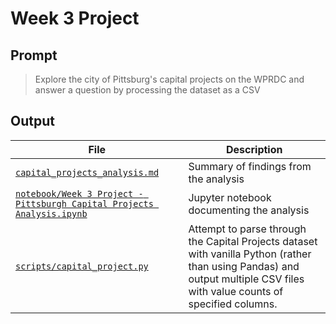 # Week 3 Project

## Prompt
> Explore the city of Pittsburg's capital projects on the WPRDC and answer a question by processing the dataset as a CSV

## Output

| File | Description |
| --- | --- |
| [`capital_projects_analysis.md`](https://github.com/tnakatani/python2_ccac/blob/master/wk_3/capital_projects_analysis.md) | Summary of findings from the analysis |
| [`notebook/Week 3 Project - Pittsburgh Capital Projects Analysis.ipynb`](https://github.com/tnakatani/python2_ccac/blob/master/wk_3/notebook/Week%203%20Project%20-%20Pittsburgh%20Capital%20Projects%20Analysis.ipynb) | Jupyter notebook documenting the analysis |
| [`scripts/capital_project.py`](https://github.com/tnakatani/python2_ccac/blob/master/wk_3/scripts/capital_projects.py) | Attempt to parse through the Capital Projects dataset with vanilla Python (rather than using Pandas) and output multiple CSV files with value counts of specified columns.|
